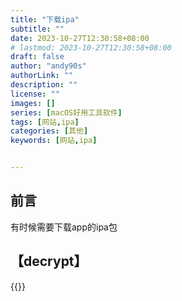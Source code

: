 ```yaml
---
title: "下载ipa"
subtitle: ""
date: 2023-10-27T12:30:58+08:00
# lastmod: 2023-10-27T12:30:58+08:00
draft: false
author: "andy90s"
authorLink: ""
description: ""
license: ""
images: []
series: [macOS好用工具软件]
tags: [网站,ipa]
categories: [其他]
keywords: [网站,ipa]


---
```

<!--more-->
## 前言
有时候需要下载app的ipa包
## 【decrypt】
{{<link href="https://decrypt.day/" content="【decrypt】">}}